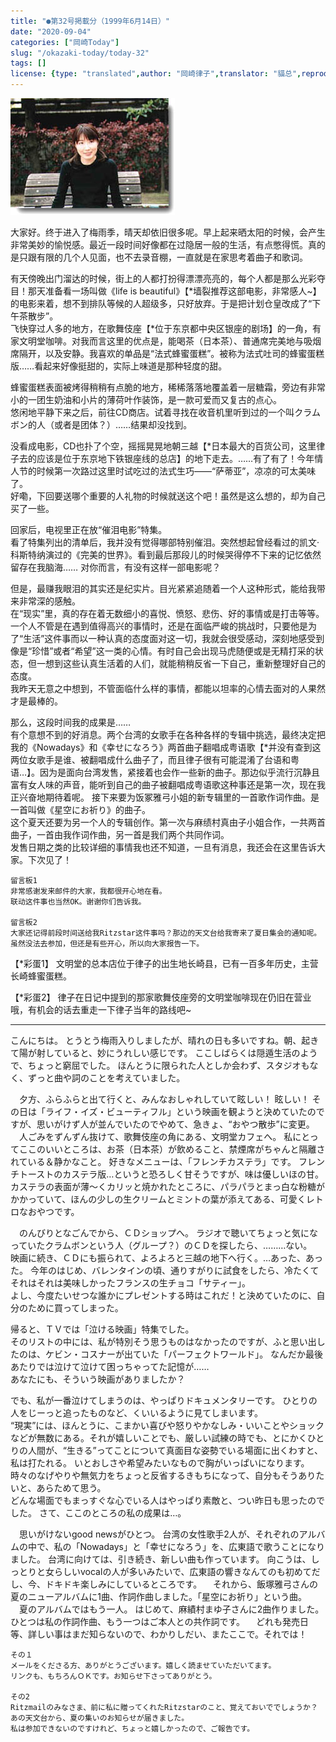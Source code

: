 ```yaml
---
title: "●第32号掲載分（1999年6月14日）"
date: "2020-09-04"
categories: ["岡崎Today"]
slug: "/okazaki-today/today-32"
tags: []
license: {type: "translated",author: "岡崎律子",translator: "貓总",reproduced-url: "http://www.ne.jp/asahi/okazaki/book/today/today32.html",reproduced-website: "岡崎律子Book"}
---
```


[![](./images/today32.jpg)](./images/today32.jpg)


大家好。终于进入了梅雨季，晴天却依旧很多呢。早上起来晒太阳的时候，会产生非常美妙的愉悦感。最近一段时间好像都在过隐居一般的生活，有点憋得慌。真的是只跟有限的几个人见面，也不去录音棚，一直就是在家思考着曲子和歌词。  

有天傍晚出门溜达的时候，街上的人都打扮得漂漂亮亮的，每个人都是那么光彩夺目！那天准备看一场叫做《life is beautiful》【*墙裂推荐这部电影，非常感人~】的电影来着，想不到排队等候的人超级多，只好放弃。于是把计划仓皇改成了“下午茶散步”。  
飞快穿过人多的地方，在歌舞伎座【*位于东京都中央区银座的剧场】的一角，有家文明堂咖啡。对我而言这里的优点是，能喝茶（日本茶）、普通席完美地与吸烟席隔开，以及安静。我喜欢的单品是“法式蜂蜜蛋糕”。被称为法式吐司的蜂蜜蛋糕版……看起来好像挺甜的，实际上味道是那种轻度的甜。 
 
蜂蜜蛋糕表面被烤得稍稍有点脆的地方，稀稀落落地覆盖着一层糖霜，旁边有非常小的一团生奶油和小片的薄荷叶作装饰，是一款可爱而又复古的点心。  
悠闲地平静下来之后，前往CD商店。试着寻找在收音机里听到过的一个叫クラムボン的人（或者是团体？）……结果却没找到。  

 没看成电影，CD也扑了个空，摇摇晃晃地朝三越【*日本最大的百货公司，这里律子去的应该是位于东京地下铁银座线的总店】的地下走去。……有了有了！今年情人节的时候第一次路过这里时试吃过的法式生巧——“萨蒂亚”，凉凉的可太美味了。  
 好嘞，下回要送哪个重要的人礼物的时候就送这个吧！虽然是这么想的，却为自己买了一些。

回家后，电视里正在放“催泪电影”特集。  
看了特集列出的清单后，我并没有觉得哪部特别催泪。突然想起曾经看过的凯文·科斯特纳演过的《完美的世界》。看到最后那段儿的时候哭得停不下来的记忆依然留存在我脑海……
对你而言，有没有这样一部电影呢？


但是，最赚我眼泪的其实还是纪实片。目光紧紧追随着一个人这种形式，能给我带来非常深的感触。  
在“现实”里，真的存在着无数细小的喜悦、愤怒、悲伤、好的事情或是打击等等。一个人不管是在遇到值得高兴的事情时，还是在面临严峻的挑战时，只要他是为了“生活”这件事而以一种认真的态度面对这一切，我就会很受感动，深刻地感受到像是“珍惜”或者“希望”这一类的心情。有时自己会出现马虎随便或是无精打采的状态，但一想到这些认真生活着的人们，就能稍稍反省一下自己，重新整理好自己的态度。  
我昨天无意之中想到，不管面临什么样的事情，都能以坦率的心情去面对的人果然才是最棒的。

那么，这段时间我的成果是……  
有个意想不到的好消息。两个台湾的女歌手在各种各样的专辑中挑选，最终决定把我的《Nowadays》和《幸せになろう》两首曲子翻唱成粤语歌【*并没有查到这两位女歌手是谁、被翻唱成什么曲子了，而且律子很有可能混淆了台语和粤语…】。因为是面向台湾发售，紧接着也会作一些新的曲子。那边似乎流行沉静且富有女人味的声音，能听到自己的曲子被翻唱成粤语歌这种事还是第一次，现在我正兴奋地期待着呢。
接下来要为饭冢雅弓小姐的新专辑里的一首歌作词作曲。是一首叫做《星空にお祈り》的曲子。  
这个夏天还要为另一个人的专辑创作。第一次与麻绩村真由子小姐合作，一共两首曲子，一首由我作词作曲，另一首是我们两个共同作词。  
    发售日期之类的比较详细的事情我也还不知道，一旦有消息，我还会在这里告诉大家。下次见了！


    留言板1
    非常感谢发来邮件的大家，我都很开心地在看。  
    联动这件事也当然OK。谢谢你们告诉我。  

    留言板2
    大家还记得前段时间送给我Ritzstar这件事吗？那边的天文台给我寄来了夏日集会的通知呢。  
    虽然没法去参加，但还是有些开心，所以向大家报告一下。  

【*彩蛋1】
    文明堂的总本店位于律子的出生地长崎县，已有一百多年历史，主营长崎蜂蜜蛋糕。  

【*彩蛋2】
    律子在日记中提到的那家歌舞伎座旁的文明堂咖啡现在仍旧在营业哦，有机会的话去重走一下律子当年的路线吧~ 

---

   こんにちは。 とうとう梅雨入りしましたが、晴れの日も多いですね。朝、起きて陽が射していると、妙にうれしい感じです。 ここしばらくは隠遁生活のようで、ちょっと窮屈でした。 ほんとうに限られた人としか会わず、スタジオもなく、ずっと曲や詞のことを考えていました。


　夕方、ふらふらと出て行くと、みんなおしゃれしていて眩しい！ 眩しい！ その日は「ライフ・イズ・ビューティフル」という映画を観ようと決めていたのですが、思いがけず人が並んでいたのでやめて、急きょ、“おやつ散歩”に変更。  
　人ごみをずんずん抜けて、歌舞伎座の角にある、文明堂カフェへ。 私にとってここのいいところは、お茶（日本茶）が飲めること、禁煙席がちゃんと隔離されている＆静かなこと。 好きなメニューは、「フレンチカステラ」です。 フレンチトーストのカステラ版…というと恐ろしく甘そうですが、味は優しいほの甘。  
   カステラの表面が薄～くカリッと焼かれたところに、パラパラとまっ白な粉糖がかかっていて、ほんの少しの生クリームとミントの葉が添えてある、可愛くレトロなおやつです。  

　のんびりとなごんでから、ＣＤショップへ。 ラジオで聴いてちょっと気になっていたクラムボンという人（グループ？）のＣＤを探したら、………ない。  
映画に続き、ＣＤにも振られて、よろよろと三越の地下へ行く。…あった、あった。 今年のはじめ、バレンタインの頃、通りすがりに試食をしたら、冷たくてそれはそれは美味しかったフランスの生チョコ「サティー」。  
   よし、今度たいせつな誰かにプレゼントする時はこれだ！と決めていたのに、自分のために買ってしまった。  

帰ると、ＴＶでは「泣ける映画」特集でした。  
そのリストの中には、私が特別そう思うものはなかったのですが、ふと思い出したのは、ケビン・コスナーが出ていた「パーフェクトワールド」。 なんだか最後あたりでは泣けて泣けて困っちゃってた記憶が……  
   あなたにも、そういう映画がありましたか？  

   でも、私が一番泣けてしまうのは、やっぱりドキュメンタリーです。 ひとりの人をじーっと追ったものなど、くいいるように見てしまいます。  
“現実”には、ほんとうに、こまかい喜びや怒りやかなしみ・いいことやショックなどが無数にある。それが嬉しいことでも、厳しい試練の時でも、とにかくひとりの人間が、“生きる”ってことについて真面目な姿勢でいる場面に出くわすと、私は打たれる。 いとおしさや希望みたいなもので胸がいっぱいになります。 時々のなげやりや無気力をちょっと反省するきもちになって、自分もそうありたいと、あらためて思う。  
   どんな場面でもまっすぐな心でいる人はやっぱり素敵と、つい昨日も思ったのでした。
さて、ここのところの私の成果は…。  

　思いがけないgood newsがひとつ。 台湾の女性歌手2人が、それぞれのアルバムの中で、私の「Nowadays」と「幸せになろう」を、広東語で歌うことになりました。 台湾に向けては、引き続き、新しい曲も作っています。 向こうは、しっとりと女らしいvocalの人が多いみたいで、広東語の響きなんてのも初めてだし、今、ドキドキ楽しみにしているところです。
　それから、飯塚雅弓さんの夏のニューアルバムに1曲、作詞作曲しました。「星空にお祈り」という曲。
　夏のアルバムではもう一人。 はじめて、麻績村まゆ子さんに2曲作りました。ひとつは私の作詞作曲、もう一つはご本人との共作詞です。
　どれも発売日等、詳しい事はまだ知らないので、わかりしだい、またここで。それでは！

    その１   
    メールをくださる方、ありがとうございます。嬉しく読ませていただいてます。 
    リンクも、もちろんＯＫです。お知らせ下さってありがとう。

    その2            
    Ritzmailのみなさま、前に私に贈ってくれたRitzstarのこと、覚えておいででしょうか？ あの天文台から、夏の集いのお知らせが届きました。
    私は参加できないのですけれど、ちょっと嬉しかったので、ご報告です。